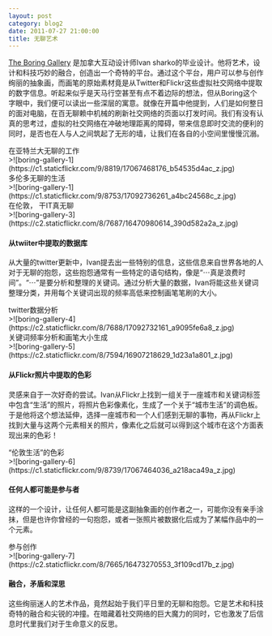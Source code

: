 ```yaml
---
layout: post
category: blog2
date: 2011-07-27 21:00:00
title: 无聊艺术
---
```


[The Boring Gallery](http://theboringgallery.com/) 是加拿大互动设计师Ivan sharko的毕业设计。他将艺术，设计和科技巧妙的融合，创造出一个奇特的平台。通过这个平台，用户可以参与创作绚丽的抽象画，而画笔的原始素材竟是从Twitter和Flickr这些虚拟社交网络中提取的数字信息。听起来似乎是天马行空甚至有点不着边际的想法，但从Boring这个字眼中，我们便可以读出一些深层的寓意。就像在开篇中他提到，人们是如何整日的面对电脑，在百无聊赖中机械的刷新社交网络的页面以打发时间。我们有没有认真的思考过，虚拟的社交网络在冲破地理距离的障碍，带来信息即时交流的便利的同时，是否也在人与人之间筑起了无形的墙，让我们在各自的小空间里慢慢沉溺。

<figcaption>
在亚特兰大无聊的工作
</figcaption>
>![boring-gallery-1](https://c1.staticflickr.com/9/8819/17067468176_b54535d4ac_z.jpg)

<figcaption>
多伦多无聊的生活
</figcaption>
>![boring-gallery-1](https://c1.staticflickr.com/9/8753/17092736261_a4bc24568c_z.jpg)

<figcaption>
在伦敦， 干IT真无聊
</figcaption>
>![boring-gallery-3](https://c2.staticflickr.com/8/7687/16470980614_390d582a2a_z.jpg)


#### 从twiiter中提取的数据库
从大量的twitter更新中，Ivan提去出一些特别的信息，这些信息来自世界各地的人对于无聊的抱怨，这些抱怨通常有一些特定的语句结构，像是“⋯真是浪费时间”。“⋯”是要分析和整理的关键词。通过分析大量的数据，Ivan将能这些关键词整理分类，并用每个关键词出现的频率高低来控制画笔笔刷的大小。

<figcaption>
twitter数据分析
</figcaption>
>![boring-gallery-4](https://c2.staticflickr.com/8/7688/17092732161_a9095fe6a8_z.jpg)

<figcaption>
关键词频率分析和画笔大小生成
</figcaption>
>![boring-gallery-5](https://c2.staticflickr.com/8/7594/16907218629_1d23a1a801_z.jpg)


#### 从Flickr照片中提取的色彩
灵感来自于一次好奇的尝试。Ivan从Flickr上找到一组关于一座城市和关键词标签中包含“生活”的照片，将照片色彩像素化，生成了一个关于“城市生活”的调色板。于是他将这个想法延伸，选择一座城市和一个人们感到无聊的事物，再从Flickr上找到大量与这两个元素相关的照片，像素化之后就可以得到这个城市在这个方面表现出来的色彩！

<figcaption>
“伦敦生活”的色彩
</figcaption>
>![boring-gallery-6](https://c1.staticflickr.com/9/8739/17067464036_a218aca49a_z.jpg)

#### 任何人都可能是参与者
这样的一个设计，让任何人都可能是这副抽象画的创作者之一，可能你没有亲手涂抹，但是也许你曾经的一句抱怨，或者一张照片被数据化后成为了某幅作品中的一个元素。

<figcaption>
参与创作
</figcaption>
>![boring-gallery-7](https://c2.staticflickr.com/8/7665/16473270553_3f109cd17b_z.jpg)

#### 融合，矛盾和深思
这些绚丽迷人的艺术作品，竟然起始于我们平日里的无聊和抱怨。它是艺术和科技奇特的融合和尖锐的冲撞。在暗藏着社交网络的巨大魔力的同时，它也激发了后信息时代里我们对于生命意义的反思。